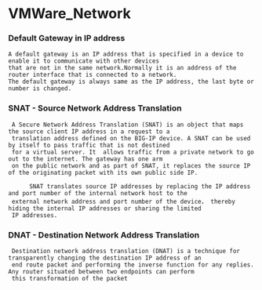# VMWare_Network


### Default Gateway in IP address

    A default gateway is an IP address that is specified in a device to enable it to communicate with other devices 
    that are not in the same network.Normally it is an address of the router interface that is connected to a network.
    The default gateway is always same as the IP address, the last byte or number is changed.

### SNAT - Source Network Address Translation

     A Secure Network Address Translation (SNAT) is an object that maps the source client IP address in a request to a 
     translation address defined on the BIG-IP device. A SNAT can be used by itself to pass traffic that is not destined 
     for a virtual server. It  allows traffic from a private network to go out to the internet. The gateway has one arm 
     on the public network and as part of SNAT, it replaces the source IP of the originating packet with its own public side IP.

          SNAT translates source IP addresses by replacing the IP address and port number of the internal network host to the
     external network address and port number of the device， thereby hiding the internal IP addresses or sharing the limited
     IP addresses.

### DNAT - Destination Network Address Translation

     Destination network address translation (DNAT) is a technique for transparently changing the destination IP address of an
     end route packet and performing the inverse function for any replies. Any router situated between two endpoints can perform
     this transformation of the packet
